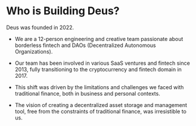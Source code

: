 # Who is Building Deus?

Deus was founded in 2022.

- We are a 12-person engineering and creative team passionate about borderless fintech and DAOs (Decentralized Autonomous Organizations).

- Our team has been involved in various SaaS ventures and fintech since 2013, fully transitioning to the cryptocurrency and fintech domain in 2017.

- This shift was driven by the limitations and challenges we faced with traditional finance, both in business and personal contexts.

- The vision of creating a decentralized asset storage and management tool, free from the constraints of traditional finance, was irresistible to us.